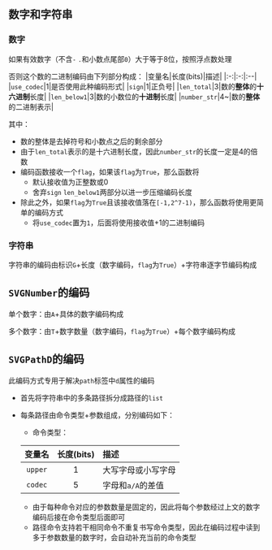 ## 数字和字符串

### 数字
如果有效数字（不含`-` `.`和小数点尾部`0`）大于等于8位，按照浮点数处理

否则这个数的二进制编码由下列部分构成：
|变量名|长度(bits)|描述|
|:-:|:-:|:--|
|`use_codec`|1|是否使用此种编码形式|
|`sign`|1|正负号|
|`len_total`|3|数的**整体**的**十六进制**长度|
|`len_below1`|3|数的小数位的**十进制**长度|
|`number_str`|4~|数的**整体**的二进制表示|

其中：
- 数的整体是去掉符号和小数点之后的剩余部分
- 由于`len_total`表示的是十六进制长度，因此`number_str`的长度一定是4的倍数
- 编码函数接收一个`flag`，如果该`flag`为`True`，那么函数将
    - 默认接收值为正整数或0
    - 舍弃`sign` `len_below1`两部分以进一步压缩编码长度
- 除此之外，如果`flag`为`True`且该接收值落在`[-1,2^7-1)`，那么函数将使用更简单的编码方式
    - 将`use_codec`置为`1`，后面将使用接收值+1的二进制编码

### 字符串
字符串的编码由标识`G`+长度（数字编码，`flag`为`True`）+字符串逐字节编码构成

## `SVGNumber`的编码

单个数字：由`A`+具体的数字编码构成

多个数字：由`T`+数字数量（数字编码，`flag`为`True`）+每个数字编码构成

## `SVGPathD`的编码

此编码方式专用于解决`path`标签中`d`属性的编码

- 首先将字符串中的多条路径拆分成路径的`list`
- 每条路径由命令类型+参数组成，分别编码如下：
    - 命令类型：

    |变量名|长度(bits)|描述|
    |:-:|:-:|:--|
    |`upper`|1|大写字母或小写字母|
    |`codec`|5|字母和`a/A`的差值|
    - 由于每种命令对应的参数数量是固定的，因此将每个参数经过上文的数字编码后接在命令类型后面即可
    - 路径命令支持若干相同命令不重复书写命令类型，因此在编码过程中读到多于参数数量的数字时，会自动补充当前的命令类型
